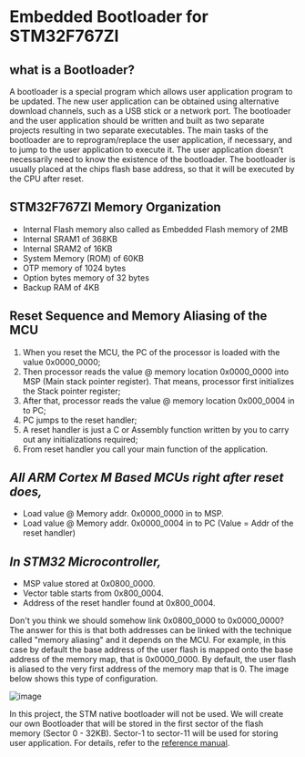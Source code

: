# Embedded Bootloader for STM32F767ZI

## what is a Bootloader?

A bootloader is a special program which allows user application program to be updated. The new user application can be obtained using alternative download channels, 
such as a USB stick or a network port. The bootloader and the user application should be written and built as two separate projects resulting in two separate executables. The main tasks of the bootloader are to reprogram/replace the user application, if necessary, and to jump to the user application to execute it. The user application doesn’t necessarily need to know the existence of the bootloader. The bootloader is usually placed at the chips flash base address, so that it will be executed by the CPU after reset. 

## STM32F767ZI Memory Organization
* Internal Flash memory also called as Embedded Flash memory of 2MB
* Internal SRAM1 of 368KB
* Internal SRAM2 of 16KB
* System Memory (ROM) of 60KB
* OTP memory of 1024 bytes
* Option bytes memory of 32 bytes
* Backup RAM of 4KB

## Reset Sequence and Memory Aliasing of the MCU

1. When you reset the MCU, the PC of the processor is loaded with the value 0x0000_0000;
2. Then processor reads the value @ memory location 0x0000_0000 into MSP (Main stack pointer register). That means, processor first initializes the Stack pointer register;
3. After that, processor reads the value @ memory location 0x000_0004 in to PC;
4. PC jumps to the reset handler;
5. A reset handler is just a C or Assembly function written by you to carry out any initializations required;
6. From reset handler you call your main function of the application.

## *All ARM Cortex M Based MCUs right after reset does,*
* Load value @ Memory addr. 0x0000_0000 in to MSP.
* Load value @ Memory addr. 0x0000_0004 in to PC (Value = Addr of the reset handler)

## *In STM32 Microcontroller,*
* MSP value stored at 0x0800_0000.
* Vector table starts from 0x800_0004.
* Address of the reset handler found at 0x800_0004.

Don't you think we should somehow link 0x0800_0000 to 0x0000_0000? The answer for this is that both addresses can be linked with the technique called "memory aliasing" and it depends on the MCU. For example, in this case by default the base address of the user flash is mapped onto the base address of the memory map, that is 0x0000_0000. By default, the user flash is aliased to the very first address of the memory map that is 0. The image below shows this type of configuration.

![image](https://github.com/mattsousaa/STM32F7xxx_Bootloader/blob/master/00_Documents/imagens/flash.png)

In this project, the STM native bootloader will not be used. We will create our own Bootloader that will be stored in the first sector of the flash memory (Sector 0 - 32KB). Sector-1 to sector-11 will be used for storing user application. For details, refer to the [reference manual](https://github.com/mattsousaa/STM32F7xxx_Bootloader/blob/master/00_Documents/Reference_manual.pdf).  



